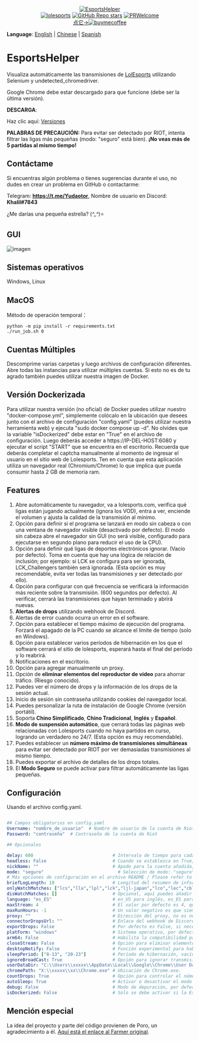 <p align="center">
<a href="https://github.com/Yudaotor/EsportsHelper"><img alt="EsportsHelper" src="https://github.com/Yudaotor/EsportsHelper/assets/87225219/79896860-f119-4e69-bac7-148504d4c2ae"></a><br/>
<a href="https://lolesports.com"><img alt="lolesports" src="https://img.shields.io/badge/WebSite-lol%20esports-445fa5.svg?style=plastic"></a>
<a href="https://github.com/Yudaotor/EsportsHelper/stargazers"><img alt="GitHub Repo stars" src="https://img.shields.io/github/stars/Yudaotor/EsportsHelper"></a>
<a href="https://github.com/Yudaotor/EsportsHelper/pulls"><img alt="PRWelcome" src="https://img.shields.io/badge/PRs-welcome-brightgreen.svg?style=flat"></a><br/>
<a href="https://www.cdnjson.com/images/2023/03/13/image-merge-1678713037835.png">点它-><img alt="buymecoffee" src="https://user-images.githubusercontent.com/87225219/228188809-9d136e10-faa1-49b9-a6b7-b969dd1d8c7f.png"></a>
</p>

**Language**: [English](https://github.com/Yudaotor/EsportsHelper/blob/main/README.EN.md) | [Chinese](https://github.com/Yudaotor/EsportsHelper/blob/main/README.md) | [Spanish](https://github.com/Yudaotor/EsportsHelper/blob/main/README.ES.md)

# EsportsHelper
Visualiza automáticamente las transmisiones de [LolEsports](lolesports.com) utilizando Selenium y undetected_chromedriver.

Google Chrome debe estar descargado para que funcione (debe ser la última versión).

**DESCARGA**:

Haz clic aquí: [Versiones](https://github.com/Yudaotor/EsportsHelper/releases)

**PALABRAS DE PRECAUCIÓN:** 
Para evitar ser detectado por RIOT, intenta filtrar las ligas más pequeñas (modo: "seguro" está bien). **¡No veas más de 5 partidas al mismo tiempo!**   

## Contáctame
Si encuentras algún problema o tienes sugerencias durante el uso, no dudes en crear un problema en GitHub o contactarme:

Telegram: **https://t.me/Yudaotor**, Nombre de usuario en Discord: **Khalil#7843** 

¿Me darías una pequeña estrella? (*^_^*)⭐  

## GUI
![imagen](https://i.imgur.com/eTKmeav.png)



## Sistemas operativos  
Windows, Linux  

## MacOS
Método de operación temporal：
```shell
python -m pip install -r requirements.txt
./run_job.sh 0
```
## Cuentas Múltiples 
Descomprime varias carpetas y luego archivos de configuración diferentes. Abre todas las instancias para utilizar múltiples cuentas. Si esto no es de tu agrado también puedes utilizar nuestra imagen de Docker.

## Versión Dockerizada
Para utilizar nuestra versión (no oficial) de Docker puedes utilizar nuestro "docker-compose.yml", simplemente colócalo en la ubicación que desees junto con el archivo de configuración "config.yaml" (puedes utilizar nuestra herramienta web) y ejecuta "sudo docker compose up -d". No olvides que la variable "isDockerized" debe estar en "True" en el archivo de configuración.
Luego deberás acceder a https://IP-DEL-HOST:6080 y ejecutar el script "START" que se encuentra en el escritorio. Recuerda que deberás completar el captcha manualmente al momento de ingresar el usuario en el sitio web de Lolesports.
Ten en cuenta que esta aplicación utiliza un navegador real (Chromium/Chrome) lo que implica que pueda consumir hasta 2 GB de memoria ram.

## Features
1. Abre automáticamente tu navegador, va a lolesports.com, verifica qué ligas están jugando actualmente (ignora los VOD), entra a ver, enciende el volumen y ajusta la calidad de la transmisión al mínimo.
2. Opción para definir si el programa se lanzará en modo sin cabeza o con una ventana de navegador visible (desactivado por defecto). El modo sin cabeza abre el navegador sin GUI (no será visible, configurado para ejecutarse en segundo plano para reducir el uso de la CPU).
3. Opción para definir qué ligas de deportes electrónicos ignorar. (Vacío por defecto). Toma en cuenta que hay una lógica de relación de inclusión; por ejemplo: si LCK se configura para ser ignorada, LCK_Challengers también será ignorada. (Esta opción es muy recomendable, evita ver todas las transmisiones y ser detectado por ello).
4. Opción para configurar con qué frecuencia se verificará la información más reciente sobre la transmisión. (600 segundos por defecto). Al verificar, cerrará las transmisiones que hayan terminado y abrirá nuevas.
5. **Alertas de drops** utilizando webhook de Discord.
6. Alertas de error cuando ocurra un error en el software.
7. Opción para establecer el tiempo máximo de ejecución del programa. Forzará el apagado de la PC cuando se alcance el límite de tiempo (solo en Windows).
8. Opción para establecer varios períodos de hibernación en los que el software cerrará el sitio de lolesports, esperará hasta el final del período y lo reabrirá.
9. Notificaciones en el escritorio.
10. Opción para agregar manualmente un proxy.
11. Opción de **eliminar elementos del reproductor de video** para ahorrar tráfico. (Riesgo conocido).
12. Puedes ver el número de drops y la información de los drops de la sesión actual.
13. Inicio de sesión sin contraseña utilizando cookies del navegador local.
14. Puedes personalizar la ruta de instalación de Google Chrome (versión portátil).
15. Soporta **Chino Simplificado**, **Chino Tradicional**, **Inglés** y **Español**.
16. **Modo de suspensión automático**, que cerrará todas las páginas web relacionadas con Lolesports cuando no haya partidos en curso, logrando un verdadero no 24/7. (Esta opción es muy recomendable).
17. Puedes establecer un **número máximo de transmisiones simultáneas** para evitar ser detectado por RIOT por ver demasiadas transmisiones al mismo tiempo.
18. Puedes exportar el archivo de detalles de los drops totales.
19. El **Modo Seguro** se puede activar para filtrar automáticamente las ligas pequeñas.

    
## Configuración
Usando el archivo config.yaml.
```yaml

## Campos obligatorios en config.yaml
Username: "nombre_de_usuario"  # Nombre de usuario de la cuenta de Riot  
Password: "contraseña"  # Contraseña de la cuenta de Riot  

## Opcionales

delay: 600                              # Intervalo de tiempo para cada comprobación en segundos (600 segundos por defecto). Cada tiempo de comprobación fluctuará aleatoriamente entre 0.8 y 1.5 veces el retraso que establezcas. 
headless: False                         # Cuando se establezca en True, el programa se ejecutará en segundo plano; de lo contrario, abrirá una ventana de navegador (False por defecto).  
nickName: ""                            # Apodo para la cuenta añadida, por defecto "nombre_de_usuario".
mode: "seguro"                            # Selección de modo: "seguro" para el modo seguro, "normal" para el modo normal, por defecto es "seguro". Consulta la página de GitHub para más detalles.
# Más opciones de configuración en el archivo README / Please refer to the Readme file for more configuration options
briefLogLength: 10                      # Longitud del resumen de información del registro. Por defecto es 10.
onlyWatchMatches: ["lcs","lla","lpl","lck","ljl-japan","lco","lec","cblol-brazil","pcs","tft_esports"] 
disWatchMatches: []                     # Opcional, aquí puedes añadir las ligas que deseas ignorar. Ten en cuenta que los nombres deben estar en minúsculas.    
language: "es_ES"                       # en_US para inglés, es_ES para chino simplificado, zh_TW para chino tradicional.
maxStream: 4                            # El valor por defecto es 4, que es el número máximo de partidas que se pueden ver al mismo tiempo, más allá de ese número no se verán.
maxRunHours: -1                         # Un valor negativo es que siempre estará en ejecución, un valor positivo será en horas, por defecto es -1.
proxy: ""                               # Dirección del proxy, no es necesario para usuarios generales, por ejemplo, "127.0.0.1:7890".
connectorDropsUrl: ""                   # Enlace del webhook de Discord.
exportDrops: False                      # Por defecto es False, si necesitas o no exportar el archivo con detalles totales de caídas, solo se generará cuando el script esté abierto.
platForm: "windows"                     # Sistema operativo, por defecto es Windows. Si quieres usar el programa en Linux, cambia el valor aquí.  
arm64: False                            # Habilita la compatibilidad para utilizar Chromium en Linux ARM64, se requiere platForm: "linux" y tener el chromedriver en "/home/USERNAME/.local/share/undetected_chromedriver/chromedriver", más información: https://github.com/Yudaotor/EsportsHelper/wiki/The-Way-Using-Chromium-on-ARM64
closeStream: False                      # Opción para eliminar elementos del reproductor de video para ahorrar tráfico. (Riesgo).
desktopNotify: False                    # Función experimental para habilitar notificaciones de escritorio.
sleepPeriod: ["8-13", "20-23"]          # Período de hibernación, vacío por defecto, se permiten varios períodos. El formato es "Hora de inicio – Hora de fin". Las pestañas se cerrarán y se volverán a abrir al final del período de hibernación.
ignoreBroadCast: True                   # Opción para ignorar transmisiones.
userDataDir: "C:\\Users\\xxxxx\\AppData\\Local\\Google\\Chrome\\User Data"  # Ruta de los archivos de cookies de Chrome. 
chromePath: "X:\\xxxxx\\xx\\Chrome.exe" # Ubicación de Chrome.exe.
countDrops: True                        # Opción para controlar el número de caídas.
autoSleep: True                         # Activar o desactivar el modo de sueño automático: dormir cuando no haya partidas en vivo, despertar cuando comiencen las partidas (True por defecto).
debug: False                            # Modo de depuración, por defecto es False.
isDockerized: False                     # Solo se debe activar si la EsportsHelper está siendo ejecutado en un contenedor de Docker.
```

## Mención especial
La idea del proyecto y parte del código provienen de Poro, un agradecimiento a él. [Aquí está el enlace al Farmer original](https://github.com/LeagueOfPoro/EsportsCapsuleFarmer).
